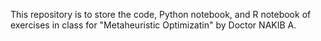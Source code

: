 This repository is to store the code, Python notebook, and R notebook of exercises in class for "Metaheuristic Optimizatin" by Doctor NAKIB A.

